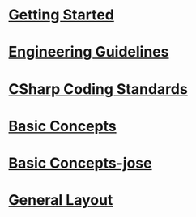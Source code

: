 ﻿# [Getting Started](docfx_getting_started.md)
# [Engineering Guidelines](engineering_guidelines.md)
# [CSharp Coding Standards](csharp_coding_standards.md)
# [Basic Concepts](basic_concepts.md)
# [Basic Concepts-jose](basic_concepts_jose.md)
# [General Layout](general_layout.md)

